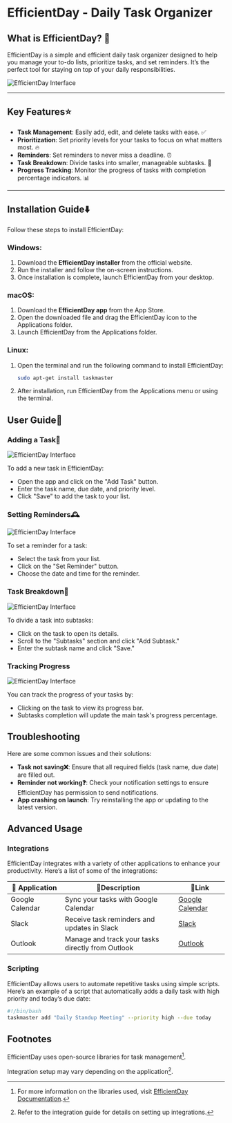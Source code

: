 
# EfficientDay - Daily Task Organizer

## What is EfficientDay? 🤔

EfficientDay is a simple and efficient daily task organizer designed to help you manage your to-do lists, prioritize tasks, and set reminders. It’s the perfect tool for staying on top of your daily responsibilities.

![EfficientDay Interface](https://assets.ycodeapp.com/assets/app18525/Images/u69OTYnc5mJFStZRPLesotrOfZrBHMa3rcsCiZxe.webp)


---

## Key Features⭐
- **Task Management**: Easily add, edit, and delete tasks with ease. ✅
- **Prioritization**: Set priority levels for your tasks to focus on what matters most. 🔥
- **Reminders**: Set reminders to never miss a deadline. ⏰
- **Task Breakdown**: Divide tasks into smaller, manageable 
 subtasks. 📝
- **Progress Tracking**: Monitor the progress of tasks with completion percentage indicators. 📊

---
## Installation Guide⬇️
Follow these steps to install EfficientDay:

### Windows:
1. Download the **EfficientDay installer** from the official website.
2. Run the installer and follow the on-screen instructions.
3. Once installation is complete, launch EfficientDay from your desktop.

### macOS:
1. Download the **EfficientDay app** from the App Store.
2. Open the downloaded file and drag the EfficientDay icon to the Applications folder.
3. Launch EfficientDay from the Applications folder.

### Linux:
1. Open the terminal and run the following command to install EfficientDay:
   ```bash
   sudo apt-get install taskmaster
2. After installation, run EfficientDay from the Applications menu or using the terminal.
## User Guide👤

### Adding a Task📝
![EfficientDay Interface](https://img.freepik.com/free-vector/add-tasks-concept-illustration_114360-4765.jpg?semt=ais_hybrid)

To add a new task in EfficientDay:
- Open the app and click on the "Add Task" button.
- Enter the task name, due date, and priority level.
- Click "Save" to add the task to your list.

### Setting Reminders🕰️
![EfficientDay Interface](https://static.vecteezy.com/system/resources/previews/008/143/941/non_2x/flat-isometric-concept-illustration-plan-reminder-alarm-clock-app-free-vector.jpg)

To set a reminder for a task:
- Select the task from your list.
- Click on the "Set Reminder" button.
- Choose the date and time for the reminder.

### Task Breakdown📝
![EfficientDay Interface](https://thumbor.forbes.com/thumbor/fit-in/900x510/https://www.forbes.com/advisor/wp-content/uploads/2021/10/work_breakdown_chart_-_article_image.jpg)


To divide a task into subtasks:
- Click on the task to open its details.
- Scroll to the "Subtasks" section and click "Add Subtask."
- Enter the subtask name and click "Save."

### Tracking Progress
![EfficientDay Interface](https://img.freepik.com/premium-vector/businessman-checking-documents-project-tracking-goal-tracker-successfully-completed_327176-822.jpg
)

You can track the progress of your tasks by:
- Clicking on the task to view its progress bar.
- Subtasks completion will update the main task's progress percentage.

## Troubleshooting
Here are some common issues and their solutions:

- **Task not saving❌**: Ensure that all required fields (task name, due date) are filled out.
- **Reminder not working❓**: Check your notification settings to ensure EfficientDay has permission to send notifications.
- **App crashing on launch**: Try reinstalling the app or updating to the latest version.

## Advanced Usage



### Integrations 
EfficientDay integrates with a variety of other applications to enhance your productivity. Here’s a list of some of the integrations:

   | 📱 Application| 💬Description                                                                     |                       🔗Link |
|----------------|-------------------------------------------------------|-----------------------------|
| Google Calendar| Sync your tasks with Google Calendar | [Google Calendar](https://calendar.google.com) |
| Slack | Receive task reminders and updates in Slack | [Slack](https://slack.com) |
| Outlook | Manage and track your tasks directly from Outlook | [Outlook](https://outlook.com)|


### Scripting
EfficientDay allows users to automate repetitive tasks using simple scripts. Here’s an example of a script that automatically adds a daily task with high priority and today’s due date:

```bash
#!/bin/bash
taskmaster add "Daily Standup Meeting" --priority high --due today
```

## Footnotes

EfficientDay uses open-source libraries for task management[^1].

Integration setup may vary depending on the application[^2].

[^1]: For more information on the libraries used, visit [EfficientDay Documentation](https://EfficientDay-docs.com).
[^2]: Refer to the integration guide for details on setting up integrations.

<!--stackedit_data:
eyJoaXN0b3J5IjpbNjU5NjU0MTA4XX0=
-->